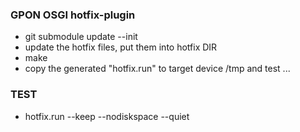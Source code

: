 ### GPON OSGI hotfix-plugin

- git submodule update --init
- update the hotfix files, put them into hotfix DIR
- make
- copy the generated "hotfix.run" to target device /tmp and test ...

### TEST
- hotfix.run --keep --nodiskspace --quiet
